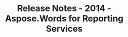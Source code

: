 ﻿---
title: Release Notes - 2014 - Aspose.Words for Reporting Services
articleTitle: Release Notes - 2014
linktitle: Release Notes - 2014
description: "Aspose.Words for Reporting Services Release Notes - 2014 – learn about the latest updates and fixes."
type: docs
weight: 50
url: /reportingservices/release-notes-2014/
---


